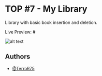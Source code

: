 # TOP #7 - My Library

Library with basic book insertion and deletion.

Live Preview: #

![alt text](#)


## Authors

- [@TerroR75](https://github.com/TerroR75)

